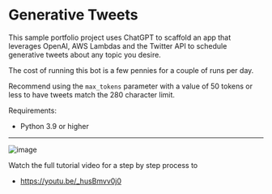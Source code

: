 # Generative Tweets
This sample portfolio project uses ChatGPT to scaffold an app that leverages OpenAI, AWS Lambdas and the Twitter API to schedule generative tweets about any topic you desire. 

The cost of running this bot is a few pennies for a couple of runs per day.

Recommend using the `max_tokens` parameter with a value of 50 tokens or less to have tweets match the 280 character limit.

Requirements:
- Python 3.9 or higher

---

![image](https://user-images.githubusercontent.com/12145726/219856041-f20d1c73-e332-4bb7-a6c5-b8da411de3fe.png)

Watch the full tutorial video for a step by step process to  
- https://youtu.be/_husBmvv0j0
